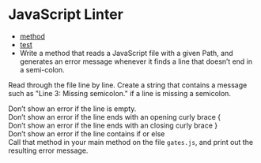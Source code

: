 # JavaScript Linter
- [method](https://github.com/SalahAlawneh/java-fundamentals/blob/lab03/linter/lib/src/main/java/linter/Library.java)
- [test](https://github.com/SalahAlawneh/java-fundamentals/blob/lab03/linter/lib/src/test/java/linter/LibraryTest.java)
- Write a method that reads a JavaScript file with a given Path, and generates an error message whenever it finds a line that doesn’t end in a semi-colon.</br>

Read through the file line by line. Create a string that contains a message such as "Line 3: Missing semicolon." if a line is missing a semicolon.</br>

Don’t show an error if the line is empty.</br>
Don’t show an error if the line ends with an opening curly brace {</br>
Don’t show an error if the line ends with an closing curly brace }</br>
Don’t show an error if the line contains if or else</br>
Call that method in your main method on the file ```gates.js```, and print out the resulting error message.</br>
